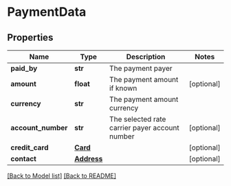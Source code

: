 # PaymentData

## Properties

Name | Type | Description | Notes
------------ | ------------- | ------------- | -------------
**paid_by** | **str** | The payment payer | 
**amount** | **float** | The payment amount if known | [optional] 
**currency** | **str** | The payment amount currency | 
**account_number** | **str** | The selected rate carrier payer account number | [optional] 
**credit_card** | [**Card**](Card.md) |  | [optional] 
**contact** | [**Address**](Address.md) |  | [optional] 

[[Back to Model list]](../README.md#documentation-for-models) [[Back to README]](../README.md)

